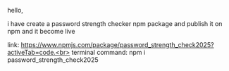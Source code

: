 hello,

i have create a password strength checker npm package and publish it on npm and it become live

link: https://www.npmjs.com/package/password_strength_check2025?activeTab=code.<br>
terminal command: npm i password_strength_check2025
